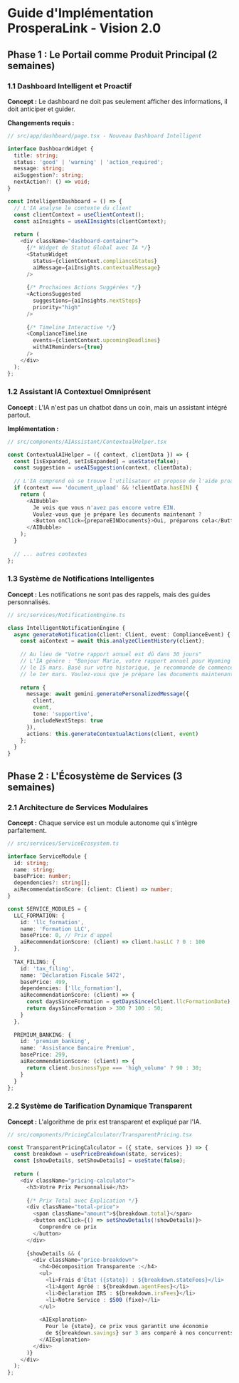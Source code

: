 # Guide d'Implémentation ProsperaLink - Vision 2.0

## Phase 1 : Le Portail comme Produit Principal (2 semaines)

### 1.1 Dashboard Intelligent et Proactif

**Concept :** Le dashboard ne doit pas seulement afficher des informations, il doit anticiper et guider.

**Changements requis :**

```typescript
// src/app/dashboard/page.tsx - Nouveau Dashboard Intelligent

interface DashboardWidget {
  title: string;
  status: 'good' | 'warning' | 'action_required';
  message: string;
  aiSuggestion?: string;
  nextAction?: () => void;
}

const IntelligentDashboard = () => {
  // L'IA analyse le contexte du client
  const clientContext = useClientContext();
  const aiInsights = useAIInsights(clientContext);
  
  return (
    <div className="dashboard-container">
      {/* Widget de Statut Global avec IA */}
      <StatusWidget 
        status={clientContext.complianceStatus}
        aiMessage={aiInsights.contextualMessage}
      />
      
      {/* Prochaines Actions Suggérées */}
      <ActionsSuggested 
        suggestions={aiInsights.nextSteps}
        priority="high"
      />
      
      {/* Timeline Interactive */}
      <ComplianceTimeline 
        events={clientContext.upcomingDeadlines}
        withAIReminders={true}
      />
    </div>
  );
};
```

### 1.2 Assistant IA Contextuel Omniprésent

**Concept :** L'IA n'est pas un chatbot dans un coin, mais un assistant intégré partout.

**Implémentation :**

```typescript
// src/components/AIAssistant/ContextualHelper.tsx

const ContextualAIHelper = ({ context, clientData }) => {
  const [isExpanded, setIsExpanded] = useState(false);
  const suggestion = useAISuggestion(context, clientData);
  
  // L'IA comprend où se trouve l'utilisateur et propose de l'aide proactive
  if (context === 'document_upload' && !clientData.hasEIN) {
    return (
      <AIBubble>
        Je vois que vous n'avez pas encore votre EIN. 
        Voulez-vous que je prépare les documents maintenant ?
        <Button onClick={prepareEINDocuments}>Oui, préparons cela</Button>
      </AIBubble>
    );
  }
  
  // ... autres contextes
};
```

### 1.3 Système de Notifications Intelligentes

**Concept :** Les notifications ne sont pas des rappels, mais des guides personnalisés.

```typescript
// src/services/NotificationEngine.ts

class IntelligentNotificationEngine {
  async generateNotification(client: Client, event: ComplianceEvent) {
    const aiContext = await this.analyzeClientHistory(client);
    
    // Au lieu de "Votre rapport annuel est dû dans 30 jours"
    // L'IA génère : "Bonjour Marie, votre rapport annuel pour Wyoming est dû 
    // le 15 mars. Basé sur votre historique, je recommande de commencer 
    // le 1er mars. Voulez-vous que je prépare les documents maintenant ?"
    
    return {
      message: await gemini.generatePersonalizedMessage({
        client,
        event,
        tone: 'supportive',
        includeNextSteps: true
      }),
      actions: this.generateContextualActions(client, event)
    };
  }
}
```

## Phase 2 : L'Écosystème de Services (3 semaines)

### 2.1 Architecture de Services Modulaires

**Concept :** Chaque service est un module autonome qui s'intègre parfaitement.

```typescript
// src/services/ServiceEcosystem.ts

interface ServiceModule {
  id: string;
  name: string;
  basePrice: number;
  dependencies?: string[];
  aiRecommendationScore: (client: Client) => number;
}

const SERVICE_MODULES = {
  LLC_FORMATION: {
    id: 'llc_formation',
    name: 'Formation LLC',
    basePrice: 0, // Prix d'appel
    aiRecommendationScore: (client) => client.hasLLC ? 0 : 100
  },
  
  TAX_FILING: {
    id: 'tax_filing',
    name: 'Déclaration Fiscale 5472',
    basePrice: 499,
    dependencies: ['llc_formation'],
    aiRecommendationScore: (client) => {
      const daysSinceFormation = getDaysSince(client.llcFormationDate);
      return daysSinceFormation > 300 ? 100 : 50;
    }
  },
  
  PREMIUM_BANKING: {
    id: 'premium_banking',
    name: 'Assistance Bancaire Premium',
    basePrice: 299,
    aiRecommendationScore: (client) => {
      return client.businessType === 'high_volume' ? 90 : 30;
    }
  }
};
```

### 2.2 Système de Tarification Dynamique Transparent

**Concept :** L'algorithme de prix est transparent et expliqué par l'IA.

```typescript
// src/components/PricingCalculator/TransparentPricing.tsx

const TransparentPricingCalculator = ({ state, services }) => {
  const breakdown = usePriceBreakdown(state, services);
  const [showDetails, setShowDetails] = useState(false);
  
  return (
    <div className="pricing-calculator">
      <h3>Votre Prix Personnalisé</h3>
      
      {/* Prix Total avec Explication */}
      <div className="total-price">
        <span className="amount">${breakdown.total}</span>
        <button onClick={() => setShowDetails(!showDetails)}>
          Comprendre ce prix
        </button>
      </div>
      
      {showDetails && (
        <div className="price-breakdown">
          <h4>Décomposition Transparente :</h4>
          <ul>
            <li>Frais d'État ({state}) : ${breakdown.stateFees}</li>
            <li>Agent Agréé : ${breakdown.agentFees}</li>
            <li>Déclaration IRS : ${breakdown.irsFees}</li>
            <li>Notre Service : $500 (fixe)</li>
          </ul>
          
          <AIExplanation>
            Pour le {state}, ce prix vous garantit une économie 
            de ${breakdown.savings} sur 3 ans comparé à nos concurrents.
          </AIExplanation>
        </div>
      )}
    </div>
  );
};
```